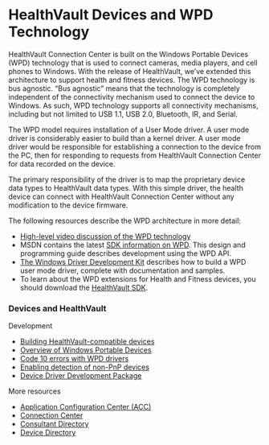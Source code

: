 HealthVault Devices and WPD Technology
======================================

HealthVault Connection Center is built on the Windows Portable Devices (WPD) technology that is used to connect cameras, media players, and cell phones to Windows. With the release of HealthVault, we’ve extended this architecture to support health and fitness devices. The WPD technology is bus agnostic. “Bus agnostic” means that the technology is completely independent of the connectivity mechanism used to connect the device to Windows. As such, WPD technology supports all connectivity mechanisms, including but not limited to USB 1.1, USB 2.0, Bluetooth, IR, and Serial.

The WPD model requires installation of a User Mode driver. A user mode driver is considerably easier to build than a kernel driver. A user mode driver would be responsible for establishing a connection to the device from the PC, then for responding to requests from HealthVault Connection Center for data recorded on the device.

The primary responsibility of the driver is to map the proprietary device data types to HealthVault data types. With this simple driver, the health device can connect with HealthVault Connection Center without any modification to the device firmware.

The following resources describe the WPD architecture in more detail:

-   [High-level video discussion of the WPD technology](http://channel9.msdn.com/ShowPost.aspx?PostID=234357#234357)
-   MSDN contains the latest [SDK information on WPD](https://msdn.microsoft.com/library/ms740786(VS.85).aspx). This design and programming guide describes development using the WPD API. 
-   [The Windows Driver Development Kit](https://www.microsoft.com/whdc/DevTools/WDK/WDKpkg.mspx) describes how to build a WPD user mode driver, complete with documentation and samples. 
-   To learn about the WPD extensions for Health and Fitness devices, you should download the <a href="https://msdn.microsoft.com/en-US/HealthVault/dn798744" id="PageContent_13998_2">HealthVault SDK</a>.

### Devices and HealthVault

Development

-   <a href="device-overview.md" id="RightRailLinkListSection_13998_16">Building HealthVault-compatible devices</a>
-   <a href="device-wpd-overview.md" id="RightRailLinkListSection_13998_8">Overview of Windows Portable Devices</a>
-   <a href="device-code-10-errors.md" id="RightRailLinkListSection_13998_9">Code 10 errors with WPD drivers</a>
-   <a href="device-non-pnp.md" id="RightRailLinkListSection_13998_10">Enabling detection of non-PnP devices</a>
-   <a href="https://www.microsoft.com/en-us/download/details.aspx?id=26801" id="RightRailLinkListSection_13998_11">Device Driver Development Package</a>

More resources

-   <a href="https://config.healthvault-ppe.com/" id="RightRailLinkListSection_13998_12">Application Configuration Center (ACC)</a>
-   <a href="https://www.healthvault.com/connection-center" id="RightRailLinkListSection_13998_13">Connection Center</a>
-   <a href="https://msdn.microsoft.com/en-us/healthvault/dn798735" id="RightRailLinkListSection_13998_14">Consultant Directory</a>
-   <a href="https://account.healthvault.com/Directory?target=Devices" id="RightRailLinkListSection_13998_15">Device Directory</a>

